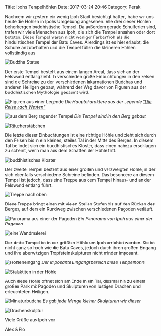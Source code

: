 Title: Ipohs Tempelhöhlen
Date: 2017-03-24 20:46
Category: Perak

Nachdem wir gestern ein wenig Ipoh Stadt besichtigt hatten, habe wir uns heute die Höhlen in Ipohs Umgebung angesehen. Alle drei dieser Höhlen beherbergen buddhistische Tempel. Da außerdem gerade Schulferien sind, trafen wir viele Menschen aus Ipoh, die sich die Tempel ansahen oder dort beteten. Diese Tempel waren nicht weniger Farbenfroh als die hinduistischen Tempel der Batu Caves. Allerdings ist es hier erlaubt, die Schuhe anzubehalten und die Tempel füllen die kleineren Höhlen vollständig aus.

![Buddha Statue]({filename}/images/6_buddha_statue.jpg)

Der erste Tempel besteht aus einem langen Areal, dass sich an der Felswand entlangzieht. In verschieden große Einbuchtungen in den Felsen sind die Schreine zu den verschiedenen Inkarnationen Buddhas und anderen Heiligen gebaut, während der Weg davor von Figuren aus der buddhistischen Mythologie gesäumt wird.

![Figuren aus einer Legende]({filename}/images/6_legend_sculptures.jpg)
*Die Hauptcharaktere aus der Legende ["Die Reise nach Westen"](https://de.wikipedia.org/wiki/Die_Reise_nach_Westen)*

![aus dem Berg ragender Tempel]({filename}/images/6_temple_in_mountain_wall.jpg)
*Die Tempel sind in den Berg gebaut*

![Räucherstäbchen]({filename}/images/6_weihrauch.jpg)

Die letzte dieser Einbuchtungen ist eine richtige Höhle und zieht sich durch den Felsen bis in ein kleines, steiles Tal in der Mitte des Berges. In diesem Tal befindet sich ein buddhistisches Kloster, dass einen nahezu erschlagen zu scheint, wenn man aus dem Schatten der Höhle tritt.

![buddhistisches Kloster]({filename}/images/6_monastery.jpg)

Der zweite Tempel besteht aus einer großen und verzweigten Höhle, in der sich ebenfalls verschiedene Schreine befinden. Das besondere an diesem Tempel ist jedoch, dass eine Treppe aus dem Tempel hinaus- und an der Felswand entlang führt.

![Treppe nach oben]({filename}/images/6_stairs.jpg)

Diese Treppe bringt einen mit vielen Steilen Stufen bis auf den Rücken des Berges, auf dem ein Rundweg zwischen verschiedenen Pagoden verläuft.

![Panorama aus einer der Pagoden]({filename}/images/6_ipoh_panorama.jpg)
*Ein Panorama von Ipoh aus einer der Pagoden*

![eine Wandmalerei]({filename}/images/6_mural.jpg)

Der dritte Tempel ist in der größten Höhle um Ipoh errichtet worden. Sie ist nicht ganz so hoch wie die Batu Caves, jedoch durch ihren großen Eingang und ihre aberwitzigen Tropfsteinskulpturen nicht minder imposant.

![Höhleneingang]({filename}/images/6_cave_entrance.jpg)
*Der imposante Eingangsbereich diese Tempelhöhle*

![Stalaktiten in der Höhle]({filename}/images/6_stalactites.jpg)

Auch diese Höhle öffnet sich am Ende in ein Tal, diesmal hin zu einem großen Park mit Pagoden und Skulpturen von lustigen Drachen und erleuchteten Heiligen.

![Miniaturbuddha]({filename}/images/6_miniature_buddha.jpg)
*Es gab jede Menge kleiner Skulpturen wie dieser*

![Drachenskulptur]({filename}/images/6_dragon_sculpture.jpg)

Viele Grüße aus Ipoh von

Alex & Flo
